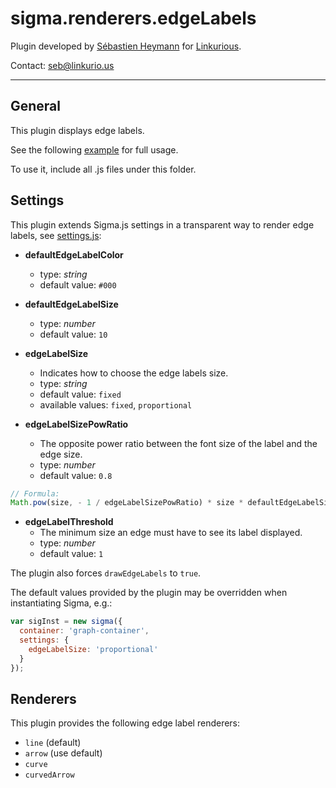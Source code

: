 sigma.renderers.edgeLabels
==================

Plugin developed by [Sébastien Heymann](https://github.com/sheymann) for [Linkurious](https://github.com/Linkurious).

Contact: seb@linkurio.us

---
## General
This plugin displays edge labels.

See the following [example](../../examples/edge-renderers.html) for full usage.

To use it, include all .js files under this folder.

## Settings

This plugin extends Sigma.js settings in a transparent way to render edge labels, see [settings.js](settings.js):

 * **defaultEdgeLabelColor**
   * type: *string*
   * default value: `#000`

 * **defaultEdgeLabelSize**
   * type: *number*
   * default value: `10`

 * **edgeLabelSize**
   * Indicates how to choose the edge labels size.
   * type: *string*
   * default value: `fixed`
   * available values: `fixed`, `proportional`

 * **edgeLabelSizePowRatio**
   * The opposite power ratio between the font size of the label and the edge size.
   * type: *number*
   * default value: `0.8`

````javascript
// Formula:
Math.pow(size, - 1 / edgeLabelSizePowRatio) * size * defaultEdgeLabelSize
````

 * **edgeLabelThreshold**
   * The minimum size an edge must have to see its label displayed.
   * type: *number*
   * default value: `1`

The plugin also forces `drawEdgeLabels` to `true`.

The default values provided by the plugin may be overridden when instantiating Sigma, e.g.:

````javascript
var sigInst = new sigma({
  container: 'graph-container',
  settings: {
    edgeLabelSize: 'proportional'
  }
});
````

## Renderers

This plugin provides the following edge label renderers:
- `line` (default)
- `arrow` (use default)
- `curve`
- `curvedArrow`
